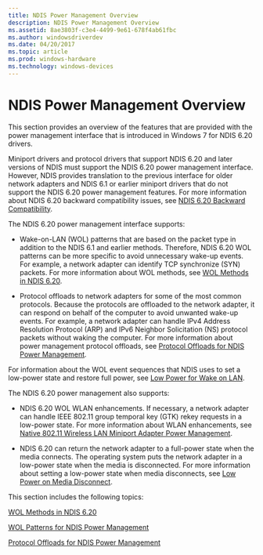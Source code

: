 ```yaml
---
title: NDIS Power Management Overview
description: NDIS Power Management Overview
ms.assetid: 8ae3803f-c3e4-4499-9e61-678f4ab61fbc
ms.author: windowsdriverdev
ms.date: 04/20/2017
ms.topic: article
ms.prod: windows-hardware
ms.technology: windows-devices
---
```


# NDIS Power Management Overview





This section provides an overview of the features that are provided with the power management interface that is introduced in Windows 7 for NDIS 6.20 drivers.

Miniport drivers and protocol drivers that support NDIS 6.20 and later versions of NDIS must support the NDIS 6.20 power management interface. However, NDIS provides translation to the previous interface for older network adapters and NDIS 6.1 or earlier miniport drivers that do not support the NDIS 6.20 power management features. For more information about NDIS 6.20 backward compatibility issues, see [NDIS 6.20 Backward Compatibility](ndis-6-20-backward-compatibility.md).

The NDIS 6.20 power management interface supports:

-   Wake-on-LAN (WOL) patterns that are based on the packet type in addition to the NDIS 6.1 and earlier methods. Therefore, NDIS 6.20 WOL patterns can be more specific to avoid unnecessary wake-up events. For example, a network adapter can identify TCP synchronize (SYN) packets. For more information about WOL methods, see [WOL Methods in NDIS 6.20](wol-methods-in-ndis-6-20.md).

-   Protocol offloads to network adapters for some of the most common protocols. Because the protocols are offloaded to the network adapter, it can respond on behalf of the computer to avoid unwanted wake-up events. For example, a network adapter can handle IPv4 Address Resolution Protocol (ARP) and IPv6 Neighbor Solicitation (NS) protocol packets without waking the computer. For more information about power management protocol offloads, see [Protocol Offloads for NDIS Power Management](protocol-offloads-for-ndis-power-management.md).

For information about the WOL event sequences that NDIS uses to set a low-power state and restore full power, see [Low Power for Wake on LAN](low-power-for-wake-on-lan.md).

The NDIS 6.20 power management also supports:

-   NDIS 6.20 WOL WLAN enhancements. If necessary, a network adapter can handle IEEE 802.11 group temporal key (GTK) rekey requests in a low-power state. For more information about WLAN enhancements, see [Native 802.11 Wireless LAN Miniport Adapter Power Management](wake-on-wireless-lan.md).

-   NDIS 6.20 can return the network adapter to a full-power state when the media connects. The operating system puts the network adapter in a low-power state when the media is disconnected. For more information about setting a low-power state when media disconnects, see [Low Power on Media Disconnect](low-power-on-media-disconnect.md).

This section includes the following topics:

[WOL Methods in NDIS 6.20](wol-methods-in-ndis-6-20.md)

[WOL Patterns for NDIS Power Management](wol-patterns-for-ndis-power-management.md)

[Protocol Offloads for NDIS Power Management](protocol-offloads-for-ndis-power-management.md)

 

 





